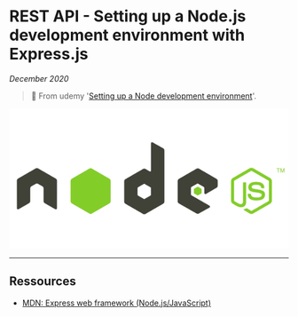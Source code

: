 # REST API - Setting up a Node.js development environment with Express.js

*December 2020*

> 🔨 From udemy '[Setting up a Node development environment](https://developer.mozilla.org/en-US/docs/Learn/Server-side/Express_Nodejs/development_environment)'.


![Node Logo](_readme-img/nodejs-logo.png)



------------------

## Ressources

- [MDN: Express web framework (Node.js/JavaScript)](https://developer.mozilla.org/en-US/docs/Learn/Server-side/Express_Nodejs)

